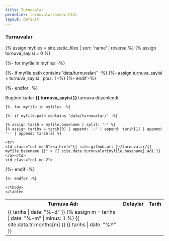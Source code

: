 ```yaml
---
title: Turnuvalar
permalink: turnuvalar/index.html
layout: default
---
```


<h3> Turnuvalar </h3>

{% assign myfiles = site.static_files | sort: 'name' | reverse %}
{% assign turnuva_sayisi = 0 %}

{%- for myfile in myfiles -%}

{%- if myfile.path contains 'data/turnuvalar/' -%}
{%- assign turnuva_sayisi = turnuva_sayisi | plus: 1 -%}
{%- endif -%}

{%- endfor -%}

<p>Bugüne kadar <strong> {{ turnuva_sayisi }} </strong> turnuva düzenlendi.</p>
<div class="row">

  <div class="col-md-12">
    <table class="table table-bordered table-striped">
    <tbody>
    <tr>
      <th>Turnuva Adı</th>
      <th>Detaylar</th>
      <th>Tarih</th>
    </tr>

    {%- for myfile in myfiles -%}

    {%- if myfile.path contains 'data/turnuvalar/' -%}

    {% assign tarih = myfile.basename | split: '-' %}
    {% assign tarihs = tarih[0] | append: '-' | append: tarih[1] | append: '-' | append: tarih[2] %}

    <tr>
    <td class="col-md-8"><a href="{{ site.github.url }}/turnuvalar/{{ myfile.basename }}" > {{ site.data.turnuvalar[myfile.basename].adi }} </a></td>
    <td class="col-md-2">
<div style="font-size: 20px">
    <a href="{{ site.github.url }}/turnuvalar/{{ myfile.basename }}/yonerge" style="margin-right:5px"><span class="glyphicon glyphicon-calendar" aria-hidden="true"></span></a>
    <a href="{{ site.github.url }}/turnuvalar/{{ myfile.basename }}/sonuclar" style="margin-right:5px"><span class="glyphicon glyphicon-list-alt" aria-hidden="true"></span></a>
    <a href="{{ site.github.url }}/turnuvalar/{{ myfile.basename }}/fotograflar" style="margin-right:5px"><span class="glyphicon glyphicon-camera" aria-hidden="true"></span></a>
</div>
    </td>
    <td class="col-md-2 text-right">
    {{ tarihs | date: "%-d" }}
    {% assign m = tarihs | date: "%-m" | minus: 1 %}
    {{ site.data.tr.months[m] }}
    {{ tarihs | date: "%Y" }}
    </td>
    </tr>
    {%- endif -%}

    {%- endfor -%}

    </tbody>
    </table>
  </div>

</div>
